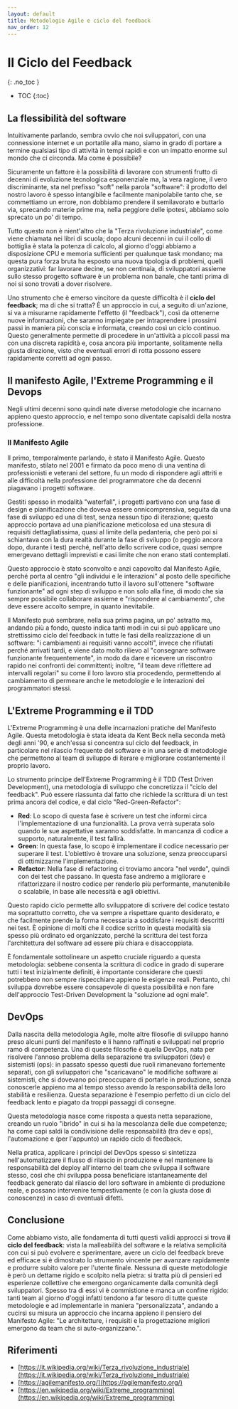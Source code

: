 ```yaml
---
layout: default
title: Metodologie Agile e ciclo del feedback
nav_order: 12
---
```


<!-- prettier-ignore-start -->
# Il Ciclo del Feedback
{: .no_toc }

- TOC
{:toc}

<!-- prettier-ignore-end -->

## La flessibilità del software

Intuitivamente parlando, sembra ovvio che noi sviluppatori, con una connessione internet e un portatile alla mano, siamo in grado di portare a termine qualsiasi tipo di attività in tempi rapidi e con un impatto enorme sul mondo che ci circonda. Ma come è possibile?

Sicuramente un fattore è la possibilità di lavorare con strumenti frutto di decenni di evoluzione tecnologica esponenziale ma, la vera ragione, il vero discriminante, sta nel prefisso "soft" nella parola "software": il prodotto del nostro lavoro è spesso intangibile e facilmente manipolabile tanto che, se commettiamo un errore, non dobbiamo prendere il semilavorato e buttarlo via, sprecando materie prime ma, nella peggiore delle ipotesi, abbiamo solo sprecato un po' di tempo.

Tutto questo non è nient'altro che la "Terza rivoluzione industriale", come viene chiamata nei libri di scuola; dopo alcuni decenni in cui il collo di bottiglia è stata la potenza di calcolo, al giorno d'oggi abbiamo a disposizione CPU e memoria sufficienti per qualunque task mondano; ma questa pura forza bruta ha esposto una nuova tipologia di problemi, quelli organizzativi: far lavorare decine, se non centinaia, di sviluppatori assieme sullo stesso progetto software è un problema non banale, che tanti prima di noi si sono trovati a dover risolvere.

Uno strumento che è emerso vincitore da queste difficoltà è il **ciclo del feedback**; ma di che si tratta? È un approccio in cui, a seguito di un'azione, si va a misurarne rapidamente l'effetto (il "feedback"), così da ottenerne nuove informazioni, che saranno impiegate per intraprendere i prossimi passi in maniera più conscia e informata, creando così un ciclo continuo. Questo generalmente permette di procedere in un'attività a piccoli passi ma con una discreta rapidità e, cosa ancora più importante, solitamente nella giusta direzione, visto che eventuali errori di rotta possono essere rapidamente corretti ad ogni passo.

## Il manifesto Agile, l'Extreme Programming e il Devops

Negli ultimi decenni sono quindi nate diverse metodologie che incarnano appieno questo approccio, e nel tempo sono diventate capisaldi della nostra professione.

### Il Manifesto Agile

Il primo, temporalmente parlando, è stato il Manifesto Agile. Questo manifesto, stilato nel 2001 e firmato da poco meno di una ventina di professionisti e veterani del settore, fu un modo di rispondere agli attriti e alle difficoltà nella professione del programmatore che da decenni piagavano i progetti software.

Gestiti spesso in modalità "waterfall", i progetti partivano con una fase di design e pianificazione che doveva essere onnicomprensiva, seguita da una fase di sviluppo ed una di test, senza nessun tipo di iterazione; questo approccio portava ad una pianificazione meticolosa ed una stesura di requisiti dettagliatissima, quasi al limite della pedanteria, che però poi si schiantava con la dura realtà durante la fase di sviluppo (o peggio ancora dopo, durante i test) perché, nell'atto dello scrivere codice, quasi sempre emergevano dettagli imprevisti e casi limite che non erano stati contemplati.

Questo approccio è stato sconvolto e anzi capovolto dal Manifesto Agile, perché porta al centro "gli individui e le interazioni" al posto delle specifiche e delle pianificazioni, incentrando tutto il lavoro sull'ottenere "software funzionante" ad ogni step di sviluppo e non solo alla fine, di modo che sia sempre possibile collaborare assieme e "rispondere al cambiamento", che deve essere accolto sempre, in quanto inevitabile.

Il Manifesto può sembrare, nella sua prima pagina, un po' astratto ma, andando più a fondo, questo indica tanti modi in cui si può applicare uno strettissimo ciclo del feedback in tutte le fasi della realizzazione di un software: "i cambiamenti ai requisiti vanno accolti", invece che rifiutati perché arrivati tardi, e viene dato molto rilievo al "consegnare software funzionante frequentemente", in modo da dare e ricevere un riscontro rapido nei confronti dei committenti; inoltre, "il team deve riflettere ad intervalli regolari" su come il loro lavoro stia procedendo, permettendo al cambiamento di permeare anche le metodologie e le interazioni dei programmatori stessi.

## L'Extreme Programming e il TDD

L'Extreme Programming è una delle incarnazioni pratiche del Manifesto Agile. Questa metodologia è stata ideata da Kent Beck nella seconda metà degli anni '90, e anch'essa si concentra sul ciclo del feedback, in particolare nel rilascio frequente del software e in una serie di metodologie che permettono al team di sviluppo di iterare e migliorare costantemente il proprio lavoro.

Lo strumento principe dell'Extreme Programming è il TDD (Test Driven Development), una metodologia di sviluppo che concretizza il "ciclo del feedback". Può essere riassunta dal fatto che richiede la scrittura di un test prima ancora del codice, e dal ciclo "Red-Green-Refactor":

- **Red**: Lo scopo di questa fase è scrivere un test che informi circa l'implementazione di una funzionalità. La prova verrà superata solo quando le sue aspettative saranno soddisfatte. In mancanza di codice a supporto, naturalmente, il test fallirà.
- **Green**: In questa fase, lo scopo è implementare il codice necessario per superare il test. L'obiettivo è trovare una soluzione, senza preoccuparsi di ottimizzarne l'implementazione.
- **Refactor**: Nella fase di refactoring ci troviamo ancora "nel verde", quindi con dei test che passano. In questa fase andremo a migliorare e rifattorizzare il nostro codice per renderlo più performante, manutenibile o scalabile, in base alle necessità e agli obiettivi.

Questo rapido ciclo permette allo sviluppatore di scrivere del codice testato ma soprattutto corretto, che va sempre a rispettare quanto desiderato, e che facilmente prende la forma necessaria a soddisfare i requisiti descritti nei test. È opinione di molti che il codice scritto in questa modalità sia spesso più ordinato ed organizzato, perché la scrittura dei test forza l'architettura del software ad essere più chiara e disaccoppiata.

È fondamentale sottolineare un aspetto cruciale riguardo a questa metodologia: sebbene consenta la scrittura di codice in grado di superare tutti i test inizialmente definiti, è importante considerare che questi potrebbero non sempre rispecchiare appieno le esigenze reali. Pertanto, chi sviluppa dovrebbe essere consapevole di questa possibilità e non fare dell'approccio Test-Driven Development la "soluzione ad ogni male".

## DevOps

Dalla nascita della metodologia Agile, molte altre filosofie di sviluppo hanno preso alcuni punti del manifesto e li hanno raffinati e sviluppati nel proprio ramo di competenza. Una di queste filosofie è quella DevOps, nata per risolvere l'annoso problema della separazione tra sviluppatori (dev) e sistemisti (ops): in passato spesso questi due ruoli rimanevano fortemente separati, con gli sviluppatori che "scaricavano" le modifiche software ai sistemisti, che si dovevano poi preoccupare di portarle in produzione, senza conoscerle appieno ma al tempo stesso avendo la responsabilità della loro stabilità e resilienza. Questa separazione è l'esempio perfetto di un ciclo del feedback lento e piagato da troppi passaggi di consegne.

Questa metodologia nasce come risposta a questa netta separazione, creando un ruolo "ibrido" in cui si ha la mescolanza delle due competenze; ha come capi saldi la condivisione delle responsabilità (tra dev e ops), l'automazione e (per l'appunto) un rapido ciclo di feedback.

Nella pratica, applicare i principi del DevOps spesso si sintetizza nell'automatizzare il flusso di rilascio in produzione e nel mantenere la responsabilità del deploy all'interno del team che sviluppa il software stesso, così che chi sviluppa possa beneficiare istantaneamente del feedback generato dal rilascio del loro software in ambiente di produzione reale, e possano intervenire tempestivamente (e con la giusta dose di conoscenze) in caso di eventuali difetti.

## Conclusione

Come abbiamo visto, alle fondamenta di tutti questi validi approcci si trova **il ciclo del feedback**: vista la malleabilità del software e la relativa semplicità con cui si può evolvere e sperimentare, avere un ciclo del feedback breve ed efficace si è dimostrato lo strumento vincente per avanzare rapidamente e produrre subito valore per l'utente finale. Nessuna di queste metodologie è però un dettame rigido e scolpito nella pietra: si tratta più di pensieri ed esperienze collettive che emergono organicamente dalla comunità degli sviluppatori. Spesso tra di essi vi è commistione e manca un confine rigido: tanti team al giorno d'oggi infatti tendono a far tesoro di tutte queste metodologie e ad implementarle in maniera "personalizzata", andando a cucirsi su misura un approccio che incarna appieno il pensiero del Manifesto Agile: "Le architetture, i requisiti e la progettazione migliori emergono da team che si auto-organizzano.".

## Riferimenti

- [https://it.wikipedia.org/wiki/Terza_rivoluzione_industriale](https://it.wikipedia.org/wiki/Terza_rivoluzione_industriale)
- [https://agilemanifesto.org/](https://agilemanifesto.org/)
- [https://en.wikipedia.org/wiki/Extreme_programming](https://en.wikipedia.org/wiki/Extreme_programming)

